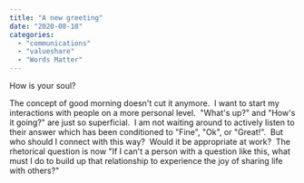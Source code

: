 ```yaml
---
title: "A new greeting"
date: "2020-08-18"
categories: 
  - "communications"
  - "valueshare"
  - "Words Matter"
---
```


How is your soul?

The concept of good morning doesn't cut it anymore.  I want to start my interactions with people on a more personal level.  "What's up?" and "How's it going?" are just so superficial.  I am not waiting around to actively listen to their answer which has been conditioned to "Fine", "Ok", or "Great!".  But who should I connect with this way?  Would it be appropriate at work?  The rhetorical question is now "If I can't a person with a question like this, what must I do to build up that relationship to experience the joy of sharing life with others?"
